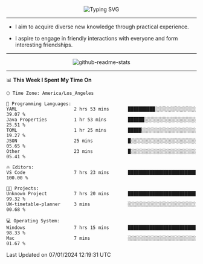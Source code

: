 <p align="center">
  <img src="https://readme-typing-svg.demolab.com?font=Fira+Code&weight=500&size=32&duration=2500&pause=1600&center=true&vCenter=true&random=false&width=1024&height=64&lines=Hi+there+%F0%9F%91%8B;I'm+delighted+you+could+make+it+here+%F0%9F%8E%89;I'm+Harry%2C+a+college+student+still+finding+my+way" alt="Typing SVG" />
</p>


---


- I aim to acquire diverse new knowledge through practical experience.

- I aspire to engage in friendly interactions with everyone and form interesting friendships.


---


<p align="center">
  <img src="https://github-readme-stats.vercel.app/api?username=Harry-Jing&show_icons=true" alt="github-readme-stats"/>
</p>


---

<!--START_SECTION:waka-->
📊 **This Week I Spent My Time On** 

```text
🕑︎ Time Zone: America/Los_Angeles

💬 Programming Languages: 
YAML                     2 hrs 53 mins       ██████████░░░░░░░░░░░░░░░   39.07 % 
Java Properties          1 hr 53 mins        ██████░░░░░░░░░░░░░░░░░░░   25.51 % 
TOML                     1 hr 25 mins        █████░░░░░░░░░░░░░░░░░░░░   19.27 % 
JSON                     25 mins             █░░░░░░░░░░░░░░░░░░░░░░░░   05.65 % 
Other                    23 mins             █░░░░░░░░░░░░░░░░░░░░░░░░   05.41 % 

🔥 Editors: 
VS Code                  7 hrs 23 mins       █████████████████████████   100.00 % 

🐱‍💻 Projects: 
Unknown Project          7 hrs 20 mins       █████████████████████████   99.32 % 
UW-timetable-planner     3 mins              ░░░░░░░░░░░░░░░░░░░░░░░░░   00.68 % 

💻 Operating System: 
Windows                  7 hrs 15 mins       █████████████████████████   98.33 % 
Mac                      7 mins              ░░░░░░░░░░░░░░░░░░░░░░░░░   01.67 % 
```


 Last Updated on 07/01/2024 12:19:31 UTC
<!--END_SECTION:waka-->
